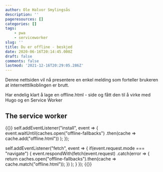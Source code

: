 ```yaml
---
author: Ole Halvor Smylingsås
description: ''
pageresources: []
categories: []
tags:
    - pwa
    - serviceworker
slug: ''
title: Du er offline - beskjed
date: 2020-06-16T20:14:45.000Z
draft: false
comments: false
lastmod: '2021-12-16T20:29:05.286Z'
---
```


Denne nettsiden vil nå presentere en enkel melding som forteller brukeren at internetttilkoblingen er brutt. 
<!--more-->
Har endelig klart å lage en offline.html - side og fått den til å virke med Hugo og en Service Worker


## The service worker
{{<highlight js>}}
self.addEventListener("install", event => {
	event.waitUntil(caches.open("offline-fallbacks")
		.then(cache => cache.add("offline.html"))
	);
});


self.addEventListener("fetch", event => {
	if(event.request.mode === "navigate") {
		event.respondWith(fetch(event.request)
				.catch(error => {
					return caches.open("offline-fallbacks").then(cache => cache.match("offline.html"));
				})
		);
	}
});
{{</highlight>}}
